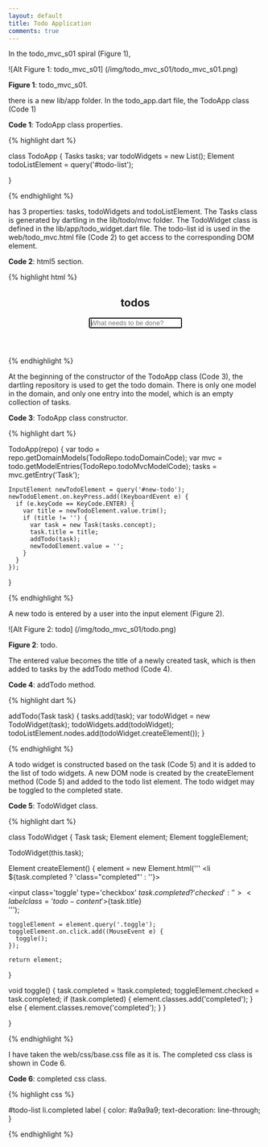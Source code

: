 ```yaml
---
layout: default
title: Todo Application
comments: true
---
```


In the todo_mvc_s01 spiral (Figure 1), 

![Alt Figure 1: todo_mvc_s01] (/img/todo_mvc_s01/todo_mvc_s01.png)

**Figure 1**: todo_mvc_s01.

there is a new lib/app folder. In the todo_app.dart file, the TodoApp class (Code 1)

**Code 1**: TodoApp class properties.

{% highlight dart %}

class TodoApp {
  Tasks tasks;
  var todoWidgets = new List<TodoWidget>();
  Element todoListElement = query('#todo-list');
  
}

{% endhighlight %}

has 3 properties: tasks, todoWidgets and todoListElement. The Tasks class is generated by dartling in the lib/todo/mvc folder. The TodoWidget class is defined in the lib/app/todo_widget.dart file. The todo-list id is used in the web/todo_mvc.html file (Code 2) to get access to the corresponding DOM element.

**Code 2**: html5 section.

{% highlight html %}

  <section id="todoapp">
    <header id="header">
      <h1>todos</h1>
      <input id="new-todo" placeholder="What needs to be done?" autofocus>
    </header>
    <section id="main">
      <ul id="todo-list"></ul>
    </section>
  </section>

{% endhighlight %}

At the beginning of the constructor of the TodoApp class (Code 3), the dartling repository is used to get the todo domain. There is only one model in the domain, and only one entry into the model, which is an empty collection of tasks.

**Code 3**: TodoApp class constructor.

{% highlight dart %}

  TodoApp(repo) {
    var todo = repo.getDomainModels(TodoRepo.todoDomainCode);
    var mvc = todo.getModelEntries(TodoRepo.todoMvcModelCode);
    tasks = mvc.getEntry('Task');
    
    InputElement newTodoElement = query('#new-todo');
    newTodoElement.on.keyPress.add((KeyboardEvent e) {
      if (e.keyCode == KeyCode.ENTER) {
        var title = newTodoElement.value.trim();
        if (title != '') {
          var task = new Task(tasks.concept);
          task.title = title;
          addTodo(task);
          newTodoElement.value = '';
        }
      }
    });
  }

{% endhighlight %}

A new todo is entered by a user into the input element (Figure 2). 

![Alt Figure 2: todo] (/img/todo_mvc_s01/todo.png)

**Figure 2**: todo.

The entered value becomes the title of a newly created task, which is then added to tasks by the addTodo method (Code 4).

**Code 4**: addTodo method.

{% highlight dart %}

  addTodo(Task task) {
    tasks.add(task);
    var todoWidget = new TodoWidget(task);
    todoWidgets.add(todoWidget);
    todoListElement.nodes.add(todoWidget.createElement());
  }

{% endhighlight %}

A todo widget is constructed based on the task (Code 5) and it is added to the list of todo widgets. A new DOM node is created by the createElement method (Code 5) and added to the todo list element. The todo widget may be toggled to the completed state.

**Code 5**: TodoWidget class.

{% highlight dart %}

class TodoWidget {
  Task task;
  Element element;
  Element toggleElement;

  TodoWidget(this.task);

  Element createElement() {
    element = new Element.html('''
	<li ${task.completed ? 'class="completed"' : ''}>
	  <div class='view'>
          <input class='toggle' type='checkbox' 
            ${task.completed ? 'checked' : ''}>
	    <label class='todo-content'>${task.title}</label>
	  </div>
	</li>
    ''');

    toggleElement = element.query('.toggle');
    toggleElement.on.click.add((MouseEvent e) {
      toggle();
    });

    return element;
  }

  void toggle() {
    task.completed = !task.completed;
    toggleElement.checked = task.completed;
    if (task.completed) {
      element.classes.add('completed');
    } else {
      element.classes.remove('completed');
    }
  }

}

{% endhighlight %}

I have taken the web/css/base.css file as it is. The completed css class is shown in Code 6.

**Code 6**: completed css class.

{% highlight css %}

#todo-list li.completed label {
  color: #a9a9a9;
  text-decoration: line-through;
}

{% endhighlight %}


